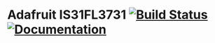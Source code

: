 # Adafruit IS31FL3731 [![Build Status](https://github.com/adafruit/Adafruit_IS31FL3731/workflows/Arduino%20Library%20CI/badge.svg)](https://github.com/adafruit/Adafruit_IS31FL3731/actions)[![Documentation](https://github.com/adafruit/ci-arduino/blob/master/assets/doxygen_badge.svg)](http://adafruit.github.io/Adafruit_IS31FL3731/html/index.html)
